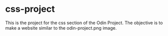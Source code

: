 # css-project

This is the project for the css section of the Odin Project. The objective is to make a website similar to the odin-project.png image.